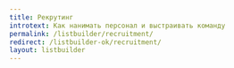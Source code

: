 ```yaml
---
title: Рекрутинг
introtext: Как нанимать персонал и выстраивать команду
permalink: /listbuilder/recruitment/
redirect: /listbuilder-ok/recruitment/
layout: listbuilder
---
```

